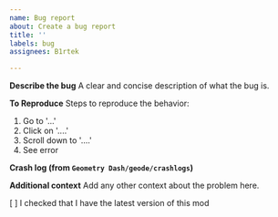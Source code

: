 ```yaml
---
name: Bug report
about: Create a bug report
title: ''
labels: bug
assignees: B1rtek

---
```


**Describe the bug**
A clear and concise description of what the bug is.

**To Reproduce**
Steps to reproduce the behavior:
1. Go to '...'
2. Click on '....'
3. Scroll down to '....'
4. See error

**Crash log (from `Geometry Dash/geode/crashlogs`)**

**Additional context**
Add any other context about the problem here.

[ ] I checked that I have the latest version of this mod
